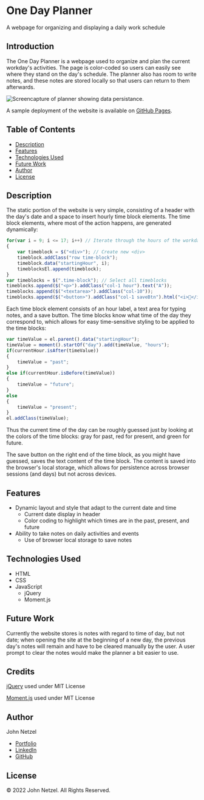 # One Day Planner
A webpage for organizing and displaying a daily work schedule


## Introduction 

The One Day Planner is a webpage used to organize and plan the current workday's activities. The page is color-coded so users can easily see where they stand on the day's schedule. The planner also has room to write notes, and these notes are stored locally so that users can return to them afterwards.

![Screencapture of planner showing data persistance.](https://github.com/CommieDog/javascript-gauntlet/blob/main/assets/images/readme/one-day-planner-screencap.gif)

A sample deployment of the website is available on [GitHub Pages](https://commiedog.github.io/javascript-gauntlet/).


## Table of Contents

* [Description](#description)
* [Features](#features)
* [Technologies Used](#technologies-used)
* [Future Work](#future-work)
* [Author](#author)
* [License](#license)


## Description

The static portion of the website is very simple, consisting of a header with the day's date and a space to insert hourly time block elements. The time block elements, where most of the action happens, are generated dynamically:
```JavaScript
for(var i = 9; i <= 17; i++) // Iterate through the hours of the workday
{
    var timeblock = $("<div>"); // Create new <div>
    timeblock.addClass("row time-block");
    timeblock.data("startingHour", i);
    timeblocksEl.append(timeblock);
}
var timeblocks = $(".time-block"); // Select all timeblocks
timeblocks.append($("<p>").addClass("col-1 hour").text("A"));
timeblocks.append($("<textarea>").addClass("col-10"));
timeblocks.append($("<button>").addClass("col-1 saveBtn").html("<i>💾</i>"));
```
Each time block element consists of an hour label, a text area for typing notes, and a save button. The time blocks know what time of the day they correspond to, which allows for easy time-sensitive styling to be applied to the time blocks:
```JavaScript
var timeValue = el.parent().data("startingHour");
timeValue = moment().startOf("day").add(timeValue, "hours");
if(currentHour.isAfter(timeValue))
{
    timeValue = "past";
}
else if(currentHour.isBefore(timeValue))
{
    timeValue = "future";
}
else
{
    timeValue = "present";
}
el.addClass(timeValue);
```
Thus the current time of the day can be roughly guessed just by looking at the colors of the time blocks: gray for past, red for present, and green for future.

The save button on the right end of the time block, as you might have guessed, saves the text content of the time block. The content is saved into the browser's local storage, which allows for persistence across browser sessions (and days) but not across devices.


## Features

* Dynamic layout and style that adapt to the current date and time
  * Current date display in header
  * Color coding to highlight which times are in the past, present, and future
* Ability to take notes on daily activities and events
  * Use of browser local storage to save notes


## Technologies Used

* HTML
* CSS
* JavaScript
  * jQuery
  * Moment.js


## Future Work

Currently the website stores is notes with regard to time of day, but not date; when opening the site at the beginning of a new day, the previous day's notes will remain and have to be cleared manually by the user. A user prompt to clear the notes would make the planner a bit easier to use.


## Credits

[jQuery](https://jquery.com/) used under MIT License

[Moment.js](https://momentjs.com/) used under MIT License


## Author

John Netzel
* [Portfolio](https://commiedog.github.io/my-portfolio/)
* [LinkedIn](https://www.linkedin.com/in/john-netzel-481112129/)
* [GitHub](https://github.com/CommieDog)

## License
&copy; 2022 John Netzel. All Rights Reserved.